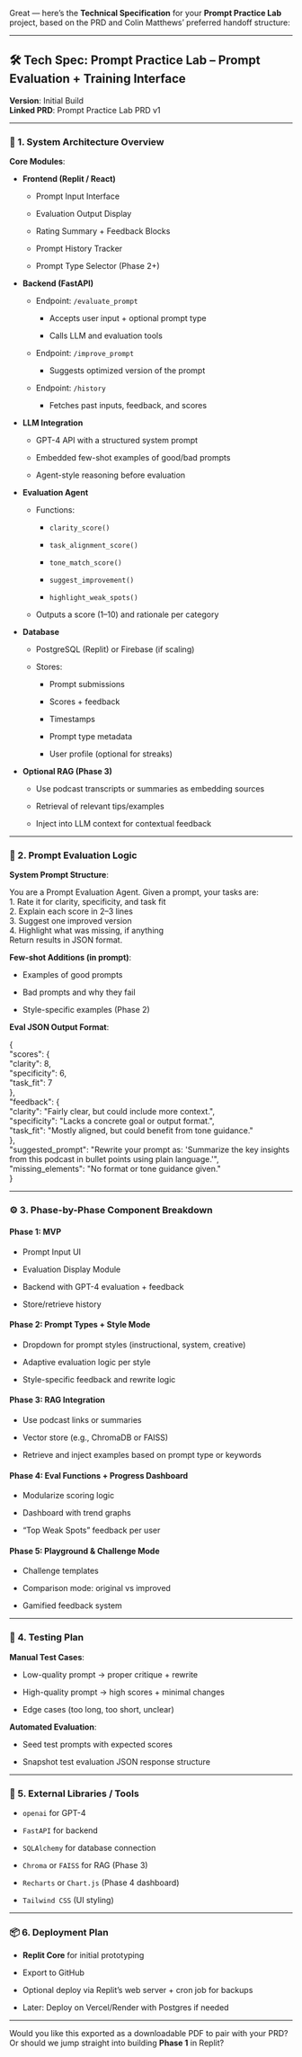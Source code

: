 Great — here’s the **Technical Specification** for your **Prompt Practice Lab** project, based on the PRD and Colin Matthews’ preferred handoff structure:

---

## **🛠 Tech Spec: Prompt Practice Lab – Prompt Evaluation \+ Training Interface**

**Version**: Initial Build  
 **Linked PRD**: Prompt Practice Lab PRD v1

---

### **🧱 1\. System Architecture Overview**

**Core Modules**:

* **Frontend (Replit / React)**

  * Prompt Input Interface

  * Evaluation Output Display

  * Rating Summary \+ Feedback Blocks

  * Prompt History Tracker

  * Prompt Type Selector (Phase 2+)

* **Backend (FastAPI)**

  * Endpoint: `/evaluate_prompt`

    * Accepts user input \+ optional prompt type

    * Calls LLM and evaluation tools

  * Endpoint: `/improve_prompt`

    * Suggests optimized version of the prompt

  * Endpoint: `/history`

    * Fetches past inputs, feedback, and scores

* **LLM Integration**

  * GPT-4 API with a structured system prompt

  * Embedded few-shot examples of good/bad prompts

  * Agent-style reasoning before evaluation

* **Evaluation Agent**

  * Functions:

    * `clarity_score()`

    * `task_alignment_score()`

    * `tone_match_score()`

    * `suggest_improvement()`

    * `highlight_weak_spots()`

  * Outputs a score (1–10) and rationale per category

* **Database**

  * PostgreSQL (Replit) or Firebase (if scaling)

  * Stores:

    * Prompt submissions

    * Scores \+ feedback

    * Timestamps

    * Prompt type metadata

    * User profile (optional for streaks)

* **Optional RAG (Phase 3\)**

  * Use podcast transcripts or summaries as embedding sources

  * Retrieval of relevant tips/examples

  * Inject into LLM context for contextual feedback

---

### **🧠 2\. Prompt Evaluation Logic**

**System Prompt Structure**:

You are a Prompt Evaluation Agent. Given a prompt, your tasks are:  
1\. Rate it for clarity, specificity, and task fit  
2\. Explain each score in 2–3 lines  
3\. Suggest one improved version  
4\. Highlight what was missing, if anything  
Return results in JSON format.

**Few-shot Additions (in prompt)**:

* Examples of good prompts

* Bad prompts and why they fail

* Style-specific examples (Phase 2\)

**Eval JSON Output Format**:

{  
  "scores": {  
    "clarity": 8,  
    "specificity": 6,  
    "task\_fit": 7  
  },  
  "feedback": {  
    "clarity": "Fairly clear, but could include more context.",  
    "specificity": "Lacks a concrete goal or output format.",  
    "task\_fit": "Mostly aligned, but could benefit from tone guidance."  
  },  
  "suggested\_prompt": "Rewrite your prompt as: 'Summarize the key insights from this podcast in bullet points using plain language.'",  
  "missing\_elements": "No format or tone guidance given."  
}

---

### **⚙️ 3\. Phase-by-Phase Component Breakdown**

#### **Phase 1: MVP**

* Prompt Input UI

* Evaluation Display Module

* Backend with GPT-4 evaluation \+ feedback

* Store/retrieve history

#### **Phase 2: Prompt Types \+ Style Mode**

* Dropdown for prompt styles (instructional, system, creative)

* Adaptive evaluation logic per style

* Style-specific feedback and rewrite logic

#### **Phase 3: RAG Integration**

* Use podcast links or summaries

* Vector store (e.g., ChromaDB or FAISS)

* Retrieve and inject examples based on prompt type or keywords

#### **Phase 4: Eval Functions \+ Progress Dashboard**

* Modularize scoring logic

* Dashboard with trend graphs

* “Top Weak Spots” feedback per user

#### **Phase 5: Playground & Challenge Mode**

* Challenge templates

* Comparison mode: original vs improved

* Gamified feedback system

---

### **🧪 4\. Testing Plan**

**Manual Test Cases**:

* Low-quality prompt → proper critique \+ rewrite

* High-quality prompt → high scores \+ minimal changes

* Edge cases (too long, too short, unclear)

**Automated Evaluation**:

* Seed test prompts with expected scores

* Snapshot test evaluation JSON response structure

---

### **🧩 5\. External Libraries / Tools**

* `openai` for GPT-4

* `FastAPI` for backend

* `SQLAlchemy` for database connection

* `Chroma` or `FAISS` for RAG (Phase 3\)

* `Recharts` or `Chart.js` (Phase 4 dashboard)

* `Tailwind CSS` (UI styling)

---

### **📦 6\. Deployment Plan**

* **Replit Core** for initial prototyping

* Export to GitHub

* Optional deploy via Replit’s web server \+ cron job for backups

* Later: Deploy on Vercel/Render with Postgres if needed

---

Would you like this exported as a downloadable PDF to pair with your PRD? Or should we jump straight into building **Phase 1** in Replit?

